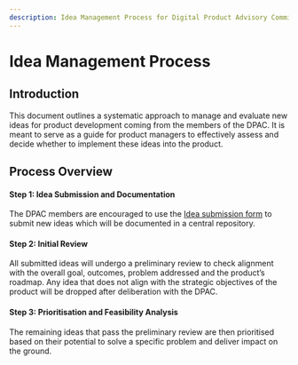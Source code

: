 ```yaml
---
description: Idea Management Process for Digital Product Advisory Committee
---
```


# Idea Management Process

## Introduction

This document outlines a systematic approach to manage and evaluate new ideas for product development coming from the members of the DPAC. It is meant to serve as a guide for product managers to effectively assess and decide whether to implement these ideas into the product.

## Process Overview

#### Step 1: Idea Submission and Documentation

The DPAC members are encouraged to use the [Idea submission form](https://forms.gle/M3RABxBBRNTHRtFN6) to submit new ideas which will be documented in a central repository.&#x20;

#### **Step 2: Initial Review**

All submitted ideas will undergo a preliminary review to check alignment with the overall goal, outcomes, problem addressed and the product’s roadmap. Any idea that does not align with the strategic objectives of the product will be dropped after deliberation with the DPAC.

#### **Step 3: Prioritisation and Feasibility Analysis**

The remaining ideas that pass the preliminary review are then prioritised based on their potential to solve a specific problem and deliver impact on the ground.
